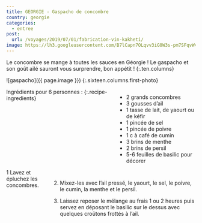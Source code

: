 ```yaml
---
title: GEORGIE - Gaspacho de concombre
country: georgie
categories:
  - entree
post:
  url: /voyages/2019/07/01/fabrication-vin-kakheti/
image: https://lh3.googleusercontent.com/B7lCapn7OLqvv3iG0W3s-pm7SFqvWvtNoBMRzaWcpiOIBTjvcOBwuz2H6soJsF3M-CRsLA4GalzWChIDfQpIVfgYJnfGE2SGeiWdSNRTOAFg2nVEasK2JBN_B4ChiR70JrzGf1dt8NsRDuXLBvmuTmvY3akmyrEcOHPeaLVfzto11tlibNcV7qMlb2woPaTbqAoq7Z94atr2SA7nIkvl5lnTH0aq91P8WgcuO9cWnCkgiGZuoa1r599YrLHVJPZzvZLzQ2kdOfti0XoK0RWfhYd6egiGWHnjeLR8QPH6-uAHuzlet9NDzr3gmpA8Br9ZWWhHfxzfhdgfiaeaxNS6SzTMBw18S9mCRwisouJqtN7FlmKBHwaoFCB5BEQZd0P9OZQRe7ax2joJObP2d-qR59Fkipv9joPxlQmazxzpvpKm1TG-Hsqft7S_UEPP9F9H3iS6ruLr6iLm0rcOZiacTQMHS2pm-yq6TG7bSR3OmMrJd3QGKJZjc9WWu3X4EsKuhsBOgmhXJEv3oN5cHSqcRxPmkEVv713gkI30TJkmVCBB4mIiXEJBo9ag0rx6FaECcrTUzW6u8wJSVSKcNi-21ErgOHNa9eGRL2d5536t-0qK_fm7YJRUKnw1KCTwRCjSkEDSWuvYd-IHaq7UtNTVUjx5A7WCto1W9saM2z1aR3tt3Ne6HkgiqPuT1iMqVgosAKkIVOhjJxydHl7G2m5aP_WN68oGoYJQq8iF7DCrdbTcYQNC=w900
---
```


Le concombre se mange à toutes les sauces en Géorgie ! Le gaspacho et son goût ailé sauront vous surprendre, bon appétit !
{:.ten.columns}

<!--fin extrait-->

![gaspacho]({{ page.image }})
{:.sixteen.columns.first-photo}

<div class="four columns" markdown="1">
Ingrédients pour 6 personnes :
{:.recipe-ingredients}

- 2 grands concombres
- 3 gousses d’ail
- 1 tasse de lait, de yaourt ou de kéfir
- 1 pincée de sel
- 1 pincée de poivre
- 1 c à café de cumin
- 3 brins de menthe
- 2 brins de persil
- 5-6 feuilles de basilic pour décorer
</div>

<div class="ten columns" markdown="1">
1 Lavez et épluchez les concombres.

2. Mixez-les avec l’ail pressé, le yaourt, le sel, le poivre, le cumin, la menthe et le persil.

3. Laissez reposer le mélange au frais 1 ou 2 heures puis servez en déposant le basilic sur le dessus avec quelques croûtons frottés à l’ail.
</div>
